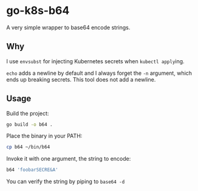 # go-k8s-b64

A very simple wrapper to base64 encode strings.

## Why

I use `envsubst` for injecting Kubernetes secrets when `kubectl apply`ing.

`echo` adds a newline by default and I always forget the `-n` argument, which ends up breaking secrets. This tool does not add a newline.

## Usage

Build the project:

```bash
go build -o b64 .
```

Place the binary in your PATH:

```bash
cp b64 ~/bin/b64
```


Invoke it with one argument, the string to encode:


```bash
b64 'foobarSECRE&A'
```

You can verify the string by piping to `base64 -d`

